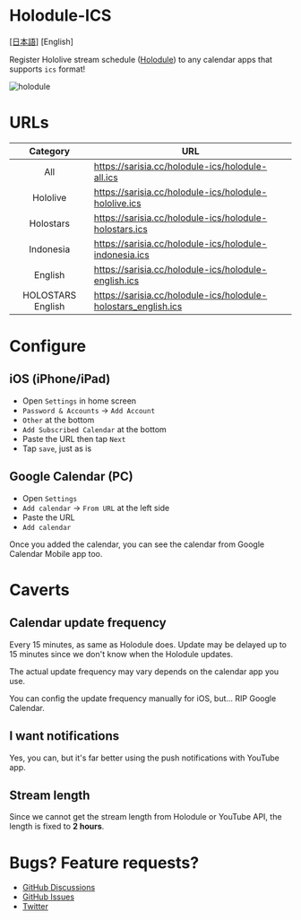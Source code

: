 # Holodule-ICS

[[日本語]](https://github.com/sarisia/holodule-ics/blob/master/README.md) [English]

Register Hololive stream schedule ([Holodule](https://schedule.hololive.tv/))
to any calendar apps that supports `ics` format!

![holodule](https://user-images.githubusercontent.com/33576079/76172492-00a80e80-61da-11ea-9590-a6bcc4a4982d.png)

# URLs

| Category | URL |
| :-: | - |
| All | https://sarisia.cc/holodule-ics/holodule-all.ics |
| Hololive | https://sarisia.cc/holodule-ics/holodule-hololive.ics |
| Holostars | https://sarisia.cc/holodule-ics/holodule-holostars.ics |
| Indonesia | https://sarisia.cc/holodule-ics/holodule-indonesia.ics |
| English | https://sarisia.cc/holodule-ics/holodule-english.ics |
| HOLOSTARS English | https://sarisia.cc/holodule-ics/holodule-holostars_english.ics |

# Configure

## iOS (iPhone/iPad)

- Open `Settings` in home screen
- `Password & Accounts` -> `Add Account`
- `Other` at the bottom
- `Add Subscribed Calendar` at the bottom
- Paste the URL then tap `Next`
- Tap `save`, just as is

## Google Calendar (PC)

- Open `Settings`
- `Add calendar` -> `From URL` at the left side
- Paste the URL
- `Add calendar`

Once you added the calendar, you can see the calendar from Google Calendar Mobile app too.

# Caverts

## Calendar update frequency

Every 15 minutes, as same as Holodule does.
Update may be delayed up to 15 minutes since we don't know when the Holodule updates.

The actual update frequency may vary depends on the calendar app you use.

You can config the update frequency manually for iOS, but... RIP Google Calendar.

## I want notifications

Yes, you can, but it's far better using the push notifications with YouTube app.

## Stream length

Since we cannot get the stream length from Holodule or YouTube API, the length is
fixed to **2 hours**.

# Bugs? Feature requests?

- [GitHub Discussions](https://github.com/sarisia/holodule-ics/discussions)
- [GitHub Issues](https://github.com/sarisia/holodule-ics/issues)
- [Twitter](https://twitter.com/A1ces)
